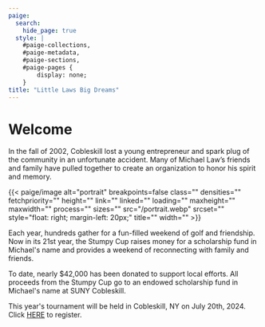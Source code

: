 ```yaml
---
paige:
  search:
    hide_page: true
  style: |
    #paige-collections,
    #paige-metadata,
    #paige-sections,
    #paige-pages {
        display: none;
    }
title: "Little Laws Big Dreams"
---
```


# Welcome

In the fall of 2002, Cobleskill lost a young entrepreneur and spark plug of the community in an unfortunate accident. 
Many of Michael Law’s friends and family have pulled together to create an organization to honor his spirit and memory.

{{< paige/image
    alt="portrait"
    breakpoints=false
    class=""
    densities=""
    fetchpriority=""
    height=""
    link=""
    linked=""
    loading=""
    maxheight=""
    maxwidth=""
    process=""
    sizes=""
    src="/portrait.webp"
    srcset=""
    style="float: right; margin-left: 20px;"
    title=""
    width="" >}}

Each year, hundreds gather for a fun-filled weekend of golf and friendship. 
Now in its 21st year, the Stumpy Cup raises money for a scholarship fund in Michael's name and provides a weekend of reconnecting with family and friends.
 
To date, nearly $42,000 has been donated to support local efforts. 
All proceeds from the Stumpy Cup go to an endowed scholarship fund in Michael's name at SUNY Cobleskill.

This year's tournament will be held in Cobleskill, NY on July 20th, 2024. 
Click [HERE](https://forms.gle/ryDWpW3bkQw5NHBR7) to register.


